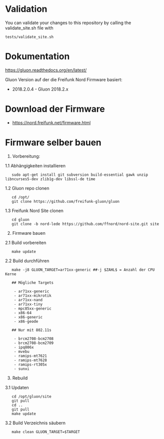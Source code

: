 # Validation

You can validate your changes to this repository by calling the validate_site.sh file with

    tests/validate_site.sh

# Dokumentation

https://gluon.readthedocs.org/en/latest/

Gluon Version auf der die Freifunk Nord Firmware basiert:

* 2018.2.0.4 - Gluon 2018.2.x

# Download der Firmware

* https://nord.freifunk.net/firmware.html

# Firmware selber bauen

1. Vorbereitung:

  1.1 Abhängigkeiten installieren

       sudo apt-get install git subversion build-essential gawk unzip libncurses5-dev zlib1g-dev libssl-de time

  1.2 Gluon repo clonen

       cd /opt/
       git clone https://github.com/freifunk-gluon/gluon

  1.3 Freifunk Nord Site clonen

       cd gluon
       git clone -b nord-lede https://github.com/ffnord/nord-site.git site

2. Firmware bauen

  2.1 Build vorbereiten

       make update

  2.2 Build durchführen

       make -j8 GLUON_TARGET=ar71xx-generic ##-j $ZAHL$ = Anzahl der CPU Kerne

       ## Mögliche Targets

        - ar71xx-generic
        - ar71xx-mikrotik
        - ar71xx-nand
        - ar71xx-tiny
        - mpc85xx-generic
        - x86-64
        - x86-generic
        - x86-geode
       
       ## Nur mit 802.11s
       
        - brcm2708-bcm2708
        - brcm2708-bcm2709
        - ipq806x
        - mvebu
        - ramips-mt7621
        - ramips-mt7628
        - ramips-rt305x
        - sunxi

3. Rebuild

  3.1 Updaten

       cd /opt/gluon/site
       git pull
       cd ..
       git pull
       make update

  3.2 Build Verzeichnis säubern

       make clean GLUON_TARGET=$TARGET
